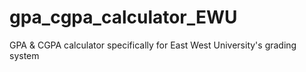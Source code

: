 # gpa_cgpa_calculator_EWU
GPA &amp; CGPA calculator specifically for East West University's grading system

